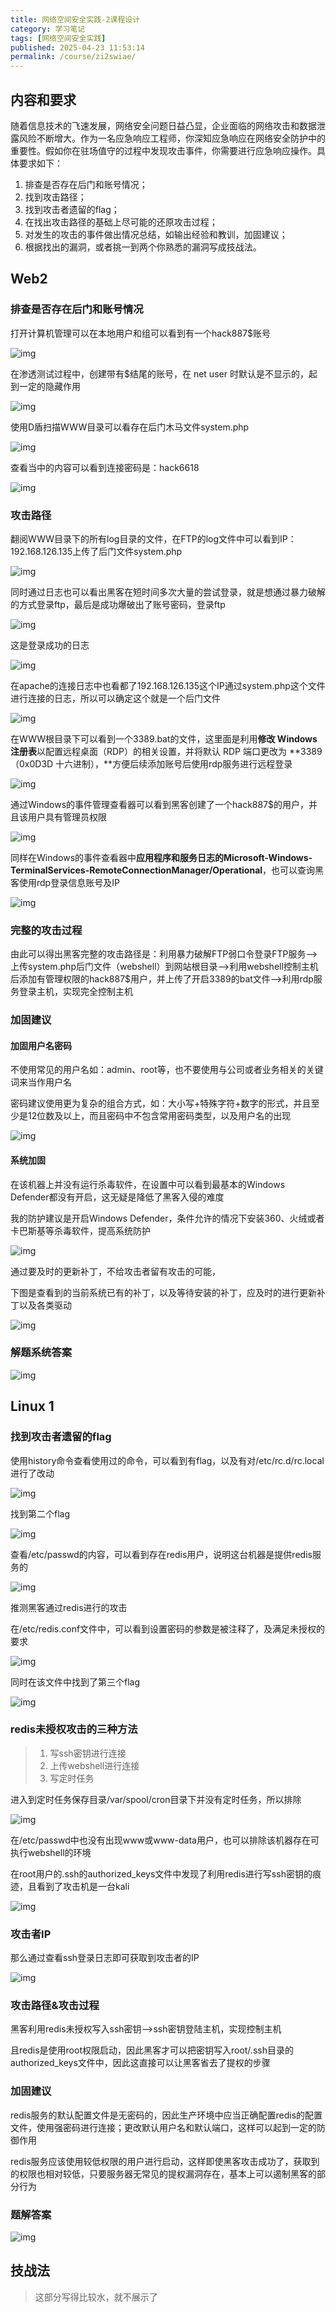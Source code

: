 ```yaml
---
title: 网络空间安全实践-2课程设计
category: 学习笔记
tags: [网络空间安全实践]
published: 2025-04-23 11:53:14
permalink: /course/zi2swiae/
---
```

## 内容和要求

随着信息技术的飞速发展，网络安全问题日益凸显，企业面临的网络攻击和数据泄露风险不断增大。作为一名应急响应工程师，你深知应急响应在网络安全防护中的重要性。假如你在驻场值守的过程中发现攻击事件，你需要进行应急响应操作。具体要求如下：

1. 排查是否存在后门和账号情况；
2. 找到攻击路径；
3. 找到攻击者遗留的flag；
4. 在找出攻击路径的基础上尽可能的还原攻击过程；
5. 对发生的攻击的事件做出情况总结，如输出经验和教训，加固建议；
6. 根据找出的漏洞，或者挑一到两个你熟悉的漏洞写成技战法。

## Web2

### 排查是否存在后门和账号情况

打开计算机管理可以在本地用户和组可以看到有一个hack887$账号

![img](./images/202411181742308.png)

在渗透测试过程中，创建带有$结尾的账号，在 net user 时默认是不显示的，起到一定的隐藏作用

![img](./images/202411181742617.png)

使用D盾扫描WWW目录可以看存在后门木马文件system.php

![img](./images/202411181742687.png)

查看当中的内容可以看到连接密码是：hack6618

![img](./images/202411181742694.png)

### 攻击路径

翻阅WWW目录下的所有log目录的文件，在FTP的log文件中可以看到IP：192.168.126.135上传了后门文件system.php

![img](./images/202411181743178.png)

同时通过日志也可以看出黑客在短时间多次大量的尝试登录，就是想通过暴力破解的方式登录ftp，最后是成功爆破出了账号密码，登录ftp

![img](./images/202411181743423.png)

这是登录成功的日志

![img](./images/202411181743606.png)

在apache的连接日志中也看都了192.168.126.135这个IP通过system.php这个文件进行连接的日志，所以可以确定这个就是一个后门文件

![img](./images/202411181743292.png)

在WWW根目录下可以看到一个3389.bat的文件，这里面是利用**修改 Windows 注册表**以配置远程桌面（RDP）的相关设置，并将默认 RDP 端口更改为 **3389（0x0D3D 十六进制），**方便后续添加账号后使用rdp服务进行远程登录

![img](./images/202411181743562.png)

通过Windows的事件管理查看器可以看到黑客创建了一个hack887$的用户，并且该用户具有管理员权限

![img](./images/202411181743902.png)

同样在Windows的事件查看器中**应用程序和服务日志的Microsoft-Windows-TerminalServices-RemoteConnectionManager/Operational**，也可以查询黑客使用rdp登录信息账号及IP

![img](./images/202411181743535.png)

### 完整的攻击过程

由此可以得出黑客完整的攻击路径是：利用暴力破解FTP弱口令登录FTP服务-->上传system.php后门文件（webshell）到网站根目录-->利用webshell控制主机后添加有管理权限的hack887$用户，并上传了开启3389的bat文件-->利用rdp服务登录主机，实现完全控制主机

### 加固建议

#### 加固用户名密码

不使用常见的用户名如：admin、root等，也不要使用与公司或者业务相关的关键词来当作用户名

密码建议使用更为复杂的组合方式，如：大小写+特殊字符+数字的形式，并且至少是12位数及以上，而且密码中不包含常用密码类型，以及用户名的出现

![img](./images/202411181743468.png)

#### 系统加固

在该机器上并没有运行杀毒软件，在设置中可以看到最基本的Windows Defender都没有开启，这无疑是降低了黑客入侵的难度

我的防护建议是开启Windows Defender，条件允许的情况下安装360、火绒或者卡巴斯基等杀毒软件，提高系统防护

![img](./images/202411181743761.png)

通过要及时的更新补丁，不给攻击者留有攻击的可能，

下图是查看到的当前系统已有的补丁，以及等待安装的补丁，应及时的进行更新补丁以及各类驱动

![img](./images/202411181743007.png)

### 解题系统答案

![img](./images/202411181743806.png)

## Linux 1

### 找到攻击者遗留的flag

使用history命令查看使用过的命令，可以看到有flag，以及有对/etc/rc.d/rc.local进行了改动

![img](./images/202411181743313.png)

找到第二个flag

![img](./images/202411181743935.png)

查看/etc/passwd的内容，可以看到存在redis用户，说明这台机器是提供redis服务的

![img](./images/202411181743327.png)

推测黑客通过redis进行的攻击

在/etc/redis.conf文件中，可以看到设置密码的参数是被注释了，及满足未授权的要求

![img](./images/202411181743275.png)

同时在该文件中找到了第三个flag

![img](./images/202411181743249.png)

### redis未授权攻击的三种方法

> 1. 写ssh密钥进行连接
> 2. 上传webshell进行连接
> 3. 写定时任务

进入到定时任务保存目录/var/spool/cron目录下并没有定时任务，所以排除

![img](./images/202411181744099.png)

在/etc/passwd中也没有出现www或www-data用户，也可以排除该机器存在可执行webshell的环境

在root用户的.ssh的authorized_keys文件中发现了利用redis进行写ssh密钥的痕迹，且看到了攻击机是一台kali

![img](./images/202411181744828.png)

### 攻击者IP

那么通过查看ssh登录日志即可获取到攻击者的IP

![img](./images/202411181741421.png)

### 攻击路径&攻击过程

黑客利用redis未授权写入ssh密钥-->ssh密钥登陆主机，实现控制主机

且redis是使用root权限启动，因此黑客才可以把密钥写入root/.ssh目录的authorized_keys文件中，因此这直接可以让黑客省去了提权的步骤

### 加固建议

redis服务的默认配置文件是无密码的，因此生产环境中应当正确配置redis的配置文件，使用强密码进行连接；更改默认用户名和默认端口，这样可以起到一定的防御作用

redis服务应该使用较低权限的用户进行启动，这样即使黑客攻击成功了，获取到的权限也相对较低，只要服务器无常见的提权漏洞存在，基本上可以遏制黑客的部分行为

### 题解答案

![img](./images/202411181744596.png)

## 技战法

> 这部分写得比较水，就不展示了
